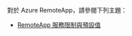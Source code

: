 對於 Azure RemoteApp，請參閱下列主題：

- [RemoteApp 服務限制與預設值](../articles/remoteapp/remoteapp-servicelimits.md)

<!---HONumber=62-->